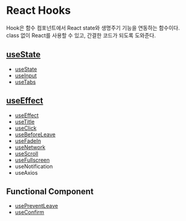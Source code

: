 # React Hooks

Hook은 함수 컴포넌트에서 React state와 생명주기 기능을 연동하는 함수이다.  
class 없이 React를 사용할 수 있고, 간결한 코드가 되도록 도와준다.

## [useState](https://ko.reactjs.org/docs/hooks-state.html)

- [useState](./Hooks/useState.md)
- [useInput](./Hooks/useInput.md)
- [useTabs](./Hooks/useTabs.md)

## [useEffect](https://ko.reactjs.org/docs/hooks-effect.html)

- [useEffect](./Hooks/useEffect.md)
- [useTitle](./Hooks/useTitle.md)
- [useClick](./Hooks/useClick.md)
- [useBeforeLeave](./Hooks/useBeforeLeave.md)
- [useFadeIn](./Hooks/useFadeIn.md)
- [useNetwork](./Hooks/useNetwork.md)
- [useScroll](./Hooks/useScroll.md)
- [useFullscreen](./Hooks/useFullscreen.md)
- useNotification
- useAxios

## Functional Component

- [usePreventLeave](./Hooks/usePreventLeave.md)
- [useConfirm](./Hooks/useConfirm.md)
